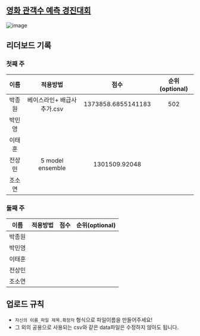 ## [영화 관객수 예측 경진대회](https://dacon.io/competitions/open/235536/overview/description)

![image](https://user-images.githubusercontent.com/45033215/193450539-ca4c9256-d66d-4bc5-b8f3-cecebdb4d329.png)

## 리더보드 기록
### 첫째 주
|이름|적용방법|점수|순위(optional)|
|:---:|:---------------:|:---:|:---:|
|박종원|베이스라인+ 배급사 추가.csv|1373858.6855141183|502|
|박민영||||
|이태훈||||
|전상민|5 model ensemble|1301509.92048||
|조소연||||

### 둘째 주
|이름|적용방법|점수|순위(optional)|
|:---:|:---------------:|:---:|:---:|
|박종원||||
|박민영||||
|이태훈||||
|전상민||||
|조소연||||

## 업로드 규칙
- `자신의 이름_파일 제목.확장자` 형식으로 파일이름을 만들어주세요!
- 그 외의 공용으로 사용되는 csv와 같은 data파일은 수정하지 않아도 됩니다.
